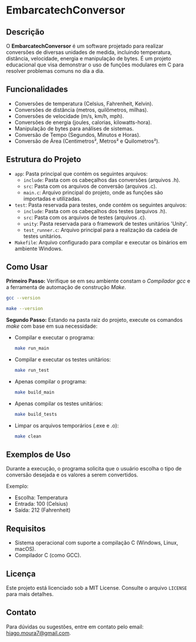 # EmbarcatechConversor

## Descrição
O **EmbarcatechConversor** é um software projetado para realizar conversões de diversas unidades de medida, incluindo temperatura, distância, velocidade, energia e manipulação de bytes. É um projeto educacional que visa demonstrar o uso de funções modulares em C para resolver problemas comuns no dia a dia.

## Funcionalidades
- Conversões de temperatura (Celsius, Fahrenheit, Kelvin).
- Conversões de distância (metros, quilômetros, milhas).
- Conversões de velocidade (m/s, km/h, mph).
- Conversões de energia (joules, calorias, kilowatts-hora).
- Manipulação de bytes para análises de sistemas.
- Conversão de Tempo (Segundos, Minutos e Horas).
- Conversão de Área (Centimetros², Metros² e Quilometros²).

## Estrutura do Projeto
- `app`: Pasta principal que contém os seguintes arquivos:
   - `include`: Pasta com os cabeçalhos das conversões (arquivos .h).
   - `src`: Pasta com os arquivos de conversão (arquivos .c).
   - `main.c`: Arquivo principal do projeto, onde as funções são importadas e utilizadas.
- `test`: Pasta reservada para testes, onde contém os seguintes arquivos:
   - `include`: Pasta com os cabeçalhos dos testes (arquivos .h).
   - `src`: Pasta com os arquivos de testes (arquivos .c).
   - `unity`: Pasta reservada para o framework de testes unitários 'Unity'.
   - `test_runner.c`: Arquivo principal para a realização da cadeia de testes unitários.
- `Makefile`: Arquivo configurado para compilar e executar os binários em ambiente Windows.

## Como Usar
**Primeiro Passo:**
Verifique se em seu ambiente constam o *Compilador gcc* e a ferramenta de automação de construção *Make*.
   ``` bash
   gcc --version
   ```
   ``` bash
   make --version
   ```
**Segundo Passo:**
Estando na pasta raiz do projeto, execute os comandos *make* com base em sua necessidade:
- Compilar e executar o programa:
   ``` bash
   make run_main
   ```
- Compilar e executar os testes unitários:
   ``` bash
   make run_test
   ```
- Apenas compilar o programa:
   ``` bash
   make build_main
   ```
- Apenas compilar os testes unitários:
   ``` bash
   make build_tests
   ```
- Limpar os arquivos temporários (.exe e .o):
   ``` bash
   make clean
   ```

## Exemplos de Uso
Durante a execução, o programa solicita que o usuário escolha o tipo de conversão desejada e os valores a serem convertidos.

Exemplo:
- Escolha: Temperatura
- Entrada: 100 (Celsius)
- Saída: 212 (Fahrenheit)

## Requisitos
- Sistema operacional com suporte a compilação C (Windows, Linux, macOS).
- Compilador C (como GCC).

## Licença
Este projeto está licenciado sob a MIT License. Consulte o arquivo `LICENSE` para mais detalhes.

## Contato
Para dúvidas ou sugestões, entre em contato pelo email: hiago.moura7@gmail.com.

